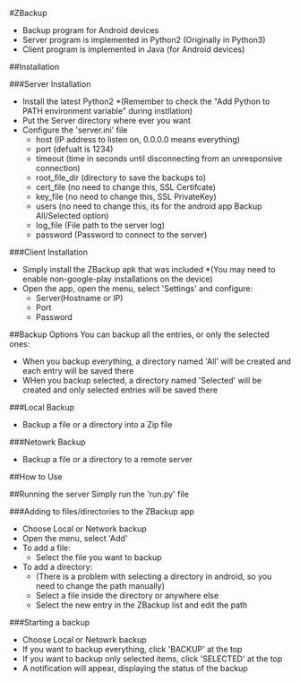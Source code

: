 #ZBackup
- Backup program for Android devices
- Server program is implemented in Python2 (Originally in Python3)
- Client program is implemented in Java (for Android devices)

##Installation

###Server Installation
- Install the latest Python2
	*(Remember to check the "Add Python to PATH environment variable" during instllation)
- Put the Server directory where ever you want
- Configure the 'server.ini' file
	- host (IP address to listen on, 0.0.0.0 means everything)
	- port (defualt is 1234)
	- timeout (time in seconds until disconnecting from an unresponsive connection)
	- root\_file\_dir (directory to save the backups to)
	- cert\_file (no need to change this, SSL Certifcate)
	- key\_file (no need to change this, SSL PrivateKey)
	- users (no need to change this, its for the android app Backup All/Selected option)
	- log\_file (File path to the server log)
	- password (Password to connect to the server)

###Client Installation
- Simply install the ZBackup apk that was included
	*(You may need to enable non-google-play installations on the device)
- Open the app, open the menu, select 'Settings' and configure:
	-	Server(Hostname or IP)
	- Port
	- Password

##Backup Options
You can backup all the entries, or only the selected ones:

- When you backup everything, a directory named 'All' will be created and each entry will be saved there
- WHen you backup selected, a directory named 'Selected' will be created and only selected entries will be saved there

###Local Backup
- Backup a file or a directory into a Zip file

###Netowrk Backup
- Backup a file or a directory to a remote server

##How to Use

##Running the server
Simply run the 'run.py' file

###Adding to files/directories to the ZBackup app
- Choose Local or Network backup
- Open the menu, select 'Add'
- To add a file:
	- Select the file you want to backup
- To add a directory:
	- (There is a problem with selecting a directory in android, so you need to change the path manually)
	- Select a file inside the directory or anywhere else
	- Select the new entry in the ZBackup list and edit the path

###Starting a backup
- Choose Local or Netowrk backup
- If you want to backup everything, click 'BACKUP' at the top
- If you want to backup only selected items, click 'SELECTED' at the top
- A notification will appear, displaying the status of the backup
